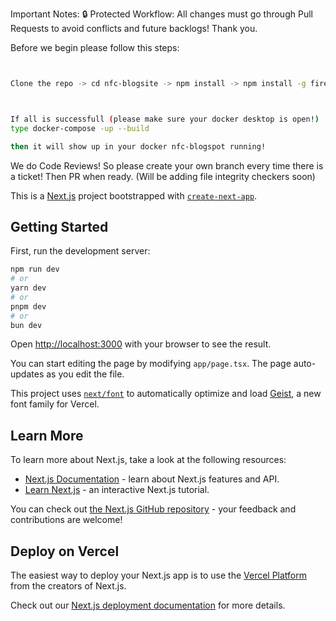 Important Notes:
🔒 Protected Workflow: All changes must go through Pull Requests to avoid conflicts and future backlogs! 
Thank you. 

Before we begin please follow this steps:




```bash


Clone the repo -> cd nfc-blogsite -> npm install -> npm install -g firebase-tools(just incase it wasn`t installed) -> create a file on root named .env.local and input details from firebase console (Send me your email to get api keys) -> firebase login  -> firebase emulators:start



If all is successfull (please make sure your docker desktop is open!)
type docker-compose -up --build 

then it will show up in your docker nfc-blogspot running!

```


We do Code Reviews! So please create your own branch every time there is a ticket! Then PR when ready. (Will be adding file integrity checkers soon) 



This is a [Next.js](https://nextjs.org) project bootstrapped with [`create-next-app`](https://nextjs.org/docs/app/api-reference/cli/create-next-app).

## Getting Started

First, run the development server:

```bash
npm run dev
# or
yarn dev
# or
pnpm dev
# or
bun dev
```

Open [http://localhost:3000](http://localhost:3000) with your browser to see the result.

You can start editing the page by modifying `app/page.tsx`. The page auto-updates as you edit the file.

This project uses [`next/font`](https://nextjs.org/docs/app/building-your-application/optimizing/fonts) to automatically optimize and load [Geist](https://vercel.com/font), a new font family for Vercel.

## Learn More

To learn more about Next.js, take a look at the following resources:

- [Next.js Documentation](https://nextjs.org/docs) - learn about Next.js features and API.
- [Learn Next.js](https://nextjs.org/learn) - an interactive Next.js tutorial.

You can check out [the Next.js GitHub repository](https://github.com/vercel/next.js) - your feedback and contributions are welcome!

## Deploy on Vercel

The easiest way to deploy your Next.js app is to use the [Vercel Platform](https://vercel.com/new?utm_medium=default-template&filter=next.js&utm_source=create-next-app&utm_campaign=create-next-app-readme) from the creators of Next.js.

Check out our [Next.js deployment documentation](https://nextjs.org/docs/app/building-your-application/deploying) for more details.
